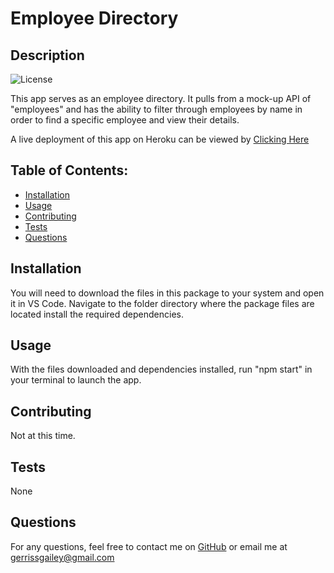 # Employee Directory
## Description
![License](https://img.shields.io/badge/License-None-blue.svg "License Badge")

This app serves as an employee directory. It pulls from a mock-up API of "employees" and has the ability to filter through employees by name in order to find a specific employee and view their details.

A live deployment of this app on Heroku can be viewed by [Clicking Here](https://fast-brushlands-63045.herokuapp.com/)

## Table of Contents:
* [Installation](#installation)
* [Usage](#usage)
* [Contributing](#contributing)
* [Tests](#tests)
* [Questions](#questions)
## Installation
You will need to download the files in this package to your system and open it in VS Code. Navigate to the folder directory where the package files are located install the required dependencies.

## Usage
With the files downloaded and dependencies installed, run "npm start" in your terminal to launch the app.
## Contributing
Not at this time.
## Tests
None
## Questions
For any questions, feel free to contact me  on [GitHub](https://github.com/gerrissgailey) or email me at gerrissgailey@gmail.com